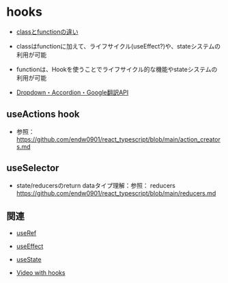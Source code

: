 # hooks
- [classとfunctionの違い](https://github.com/endw0901/react_typescript/blob/main/class_function.md)
- classはfunctionに加えて、ライフサイクル(useEffect?)や、stateシステムの利用が可能
- functionは、Hookを使うことでライフサイクル的な機能やstateシステムの利用が可能

- [Dropdown・Accordion・Google翻訳API](https://github.com/endw0901/react_typescript/tree/main/dropdown_translate/src) <br>

## useActions hook
- 参照：https://github.com/endw0901/react_typescript/blob/main/action_creators.md

## useSelector

- state/reducersのreturn dataタイプ理解：参照： reducers https://github.com/endw0901/react_typescript/blob/main/reducers.md

## 関連
- [useRef](https://github.com/endw0901/react_typescript/blob/main/useRef.md)
- [useEffect](https://github.com/endw0901/react_typescript/blob/main/useEffect.md)
- [useState](https://github.com/endw0901/react_typescript/blob/main/state.md)

- [Video with hooks](https://github.com/endw0901/react_typescript/tree/main/videos-hooks/src)
